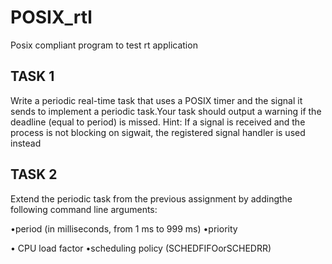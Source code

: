 # POSIX_rtl
Posix compliant program to test rt application

## TASK 1
Write a periodic real-time task that uses a POSIX timer and the signal it sends to implement a periodic task.Your task should output a warning if the deadline (equal to period) is missed.  Hint:  If a signal is received and the process is not blocking on sigwait, the registered signal handler is used instead

## TASK 2

Extend the periodic task from the previous assignment by addingthe following command line arguments:

•period (in milliseconds, from 1 ms to 999 ms)
•priority

• CPU load factor
•scheduling policy (SCHEDFIFOorSCHEDRR)


